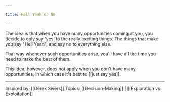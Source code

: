 ```yaml
---
title: Hell Yeah or No 
---
```

The idea is that when you have many opportunities coming at you, you decide to only say 'yes' to the really exciting things. The things that make you say "Hell Yeah", and say no to everything else.

That way whenever such opportunities arise, you'll have all the time you need to make the best of them.

This idea, however, does not apply when you don't have many opportunities, in which case it's best to [[just say yes]].

-------------------
Inspired by: [[Derek Sivers]]
Topics: [[Decision-Making]] | [[Exploration vs Exploitation]]
